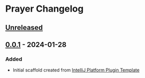 <!-- Keep a Changelog guide -> https://keepachangelog.com -->

# Prayer Changelog

## [Unreleased]

## [0.0.1] - 2024-01-28

### Added

- Initial scaffold created from [IntelliJ Platform Plugin Template](https://github.com/JetBrains/intellij-platform-plugin-template)

[Unreleased]: https://github.com/shamillov/Prayer/compare/v0.0.1...HEAD
[0.0.1]: https://github.com/shamillov/Prayer/commits/v0.0.1
